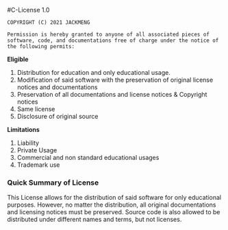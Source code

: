 #C-License 1.0

```
COPYRIGHT (C) 2021 JACKMENG

Permission is hereby granted to anyone of all associated pieces of software, code, and documentations free of charge under the notice of the following permits: 
```

**Eligible**
1. Distribution for education and only educational usage.
2. Modification of said software with the preservation of original license notices and documentations
3. Preservation of all documentations and license notices & Copyright notices
4. Same license
5. Disclosure of original source

**Limitations**
1. Liability
2. Private Usage
3. Commercial and non standard educational usages
4. Trademark use

### Quick Summary of License

This License allows for the distribution of said software for only educational purposes. However, no matter the distribution, all original documentations and licensing
notices must be preserved. Source code is also allowed to be distributed under different names and terms, but not licenses.
